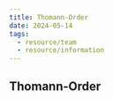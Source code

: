 ```yaml
---
title: Thomann-Order
date: 2024-05-14
tags:
  - resource/team
  - resource/information
---
```


## Thomann-Order
